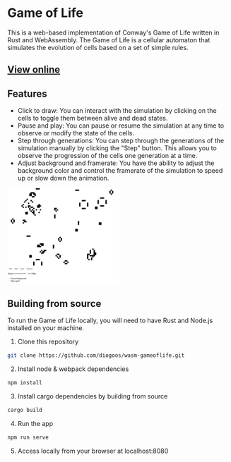 # Game of Life
This is a web-based implementation of Conway's Game of Life written in Rust and WebAssembly. The Game of Life is a cellular automaton that simulates the evolution of cells based on a set of simple rules.

## [View online](https://diogoos.github.io/wasm-gameoflife/)

## Features
* Click to draw: You can interact with the simulation by clicking on the cells to toggle them between alive and dead states.
* Pause and play: You can pause or resume the simulation at any time to observe or modify the state of the cells.
* Step through generations: You can step through the generations of the simulation manually by clicking the "Step" button. This allows you to observe the progression of the cells one generation at a time.
* Adjust background and framerate: You have the ability to adjust the background color and control the framerate of the simulation to speed up or slow down the animation.

<a href="https://diogoos.github.io/wasm-gameoflife/"><img src="https://raw.githubusercontent.com/diogoos/wasm-gameoflife/main/gameoflifedemo.png" alt="Game of life demo" width="50%"></a>

## Building from source
To run the Game of Life locally, you will need to have Rust and Node.js installed on your machine.

1. Clone this repository
```bash
git clone https://github.com/diogoos/wasm-gameoflife.git
```
2. Install node & webpack dependencies
```bash
npm install
```
3. Install cargo dependencies by building from source
```bash
cargo build
```
4. Run the app
```bash
npm run serve
```
5. Access locally from your browser at localhost:8080

